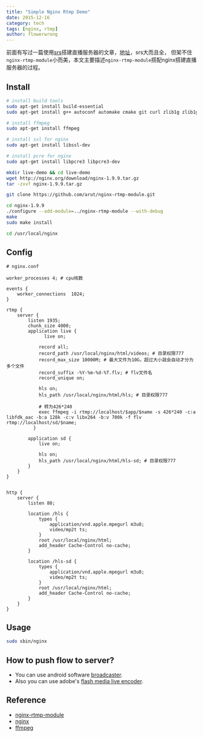 ```yaml
---
title: "Simple Nginx Rtmp Demo"
date: 2015-12-16
category: tech
tags: [nginx, rtmp]
author: flowerwrong
---
```


前面有写过一篇使用[srs](https://github.com/ossrs/srs)搭建直播服务器的文章，[地址](http://blog.liveneeq.com/tech/2015/12/09/simple-rtmp-and-hls-live.html)，srs大而且全，
但架不住`nginx-rtmp-module`小而美，本文主要描述`nginx-rtmp-module`搭配nginx搭建直播服务器的过程。

## Install

```bash
# install build tools
sudo apt-get install build-essential
sudo apt-get install g++ autoconf automake cmake git curl zlib1g zlib1g.dev

# install ffmpeg
sudo apt-get install ffmpeg

# install ssl for nginx
sudo apt-get install libssl-dev

# install pcre for nginx
sudo apt-get install libpcre3 libpcre3-dev

mkdir live-demo && cd live-demo
wget http://nginx.org/download/nginx-1.9.9.tar.gz
tar -zxvf nginx-1.9.9.tar.gz

git clone https://github.com/arut/nginx-rtmp-module.git

cd nginx-1.9.9
./configure --add-module=../nginx-rtmp-module --with-debug
make
sudo make install

cd /usr/local/nginx
```

## Config


```
# nginx.conf

worker_processes 4; # cpu核数

events {
    worker_connections  1024;
}

rtmp {
    server {
      	listen 1935;
      	chunk_size 4000;
      	application live {
    	      live on;

      	    record all;
      	    record_path /usr/local/nginx/html/videos; # 目录权限777
      	    record_max_size 10000M; # 最大文件为10G，超过大小就会自动才分为多个文件
            record_suffix -%Y-%m-%d-%T.flv; # flv文件名
      	    record_unique on;

            hls on;
            hls_path /usr/local/nginx/html/hls; # 目录权限777

            # 转为426*240
            exec ffmpeg -i rtmp://localhost/$app/$name -s 426*240 -c:a libfdk_aac -b:a 128k -c:v libx264 -b:v 700k -f flv rtmp://localhost/sd/$name;
	      }

        application sd {
            live on;

            hls on;
            hls_path /usr/local/nginx/html/hls-sd; # 目录权限777
        }
    }
}


http {
    server {
        listen 80;

        location /hls {
            types {
                application/vnd.apple.mpegurl m3u8;
                video/mp2t ts;
            }
            root /usr/local/nginx/html;
            add_header Cache-Control no-cache;
        }

        location /hls-sd {
            types {
                application/vnd.apple.mpegurl m3u8;
                video/mp2t ts;
            }
            root /usr/local/nginx/html;
            add_header Cache-Control no-cache;
        }
    }
}
```

## Usage

```bash
sudo sbin/nginx
```

## How to push flow to server?

* You can use android software [broadcaster](http://help.aodianyun.com/aodianyun_doc/60).
* Also you can use adobe's [flash media live encoder](http://www.adobe.com/cn/products/flash-media-encoder.html).

## Reference

* [nginx-rtmp-module](https://github.com/arut/nginx-rtmp-module)
* [nginx](http://nginx.org)
* [ffmpeg](http://ffmpeg.org)
